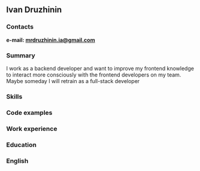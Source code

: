 ## Ivan Druzhinin

### Contacts
**e-mail: mrdruzhinin.ia@gmail.com**

### Summary
I work as a backend developer and want to improve my frontend knowledge to interact more consciously with the frontend developers on my team. Maybe someday I will retrain as a full-stack developer

### Skills

### Code examples

### Work experience

### Education

### English